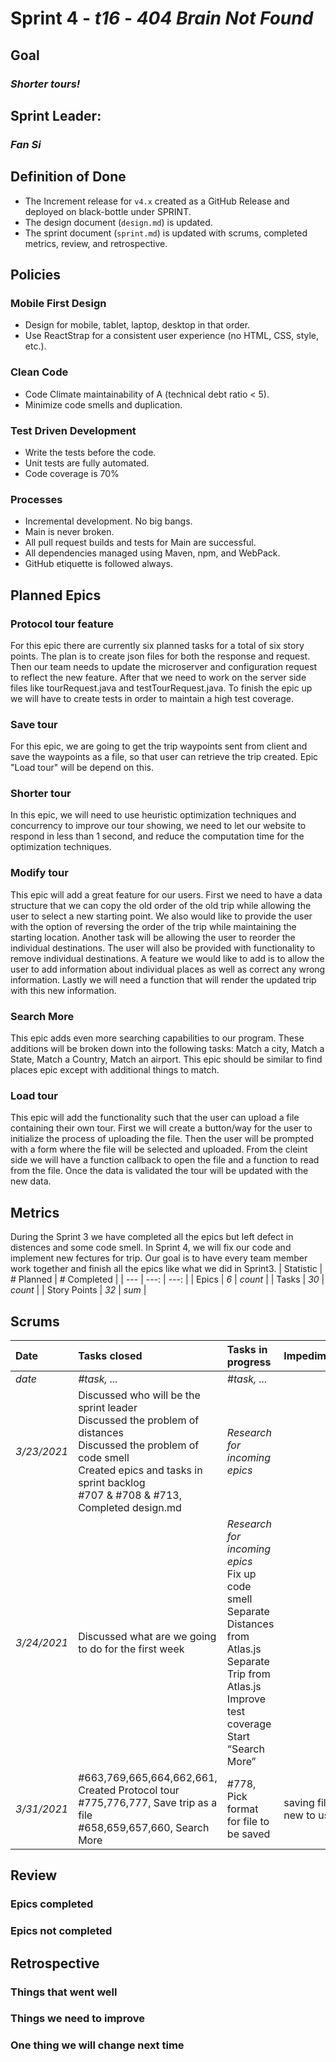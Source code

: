 # Sprint 4 - *t16* - *404 Brain Not Found*

## Goal
### *Shorter tours!*

## Sprint Leader: 
### *Fan Si*

## Definition of Done

* The Increment release for `v4.x` created as a GitHub Release and deployed on black-bottle under SPRINT.
* The design document (`design.md`) is updated.
* The sprint document (`sprint.md`) is updated with scrums, completed metrics, review, and retrospective.

## Policies

### Mobile First Design
* Design for mobile, tablet, laptop, desktop in that order.
* Use ReactStrap for a consistent user experience (no HTML, CSS, style, etc.).

### Clean Code
* Code Climate maintainability of A (technical debt ratio < 5).
* Minimize code smells and duplication.

### Test Driven Development
* Write the tests before the code.
* Unit tests are fully automated.
* Code coverage is 70%

### Processes
* Incremental development.  No big bangs.
* Main is never broken. 
* All pull request builds and tests for Main are successful.
* All dependencies managed using Maven, npm, and WebPack.
* GitHub etiquette is followed always.


## Planned Epics

### Protocol tour feature
For this epic there are currently six planned tasks for a total of six story points. The plan is to create json files for both the response and request. Then our team needs to update the microserver and configuration request to reflect the new feature. After that we need to work on the server side files like tourRequest.java and testTourRequest.java. To finish the epic up we will have to create tests in order to maintain a high test coverage.

### Save tour
For this epic, we are going to get the trip waypoints sent from client and save the waypoints as a file, so that user can retrieve the trip created. Epic "Load tour" will be depend on this.

### Shorter tour
In this epic, we will need to use heuristic optimization techniques and concurrency to improve our tour showing, we need to let our website to respond in less than 1 second, and reduce the computation time for the optimization techniques.

### Modify tour

This epic will add a great feature for our users. First we need to have a data structure that we can copy the old order of the old trip while allowing the user to select a new starting point. We also would like to provide the user with the option of reversing the order of the trip while maintaining the starting location. Another task will be allowing the user to reorder the individual destinations. The user will also be provided with functionality to remove individual destinations. A feature we would like to add is to allow the user to add information about individual places as well as correct any wrong information. Lastly we will need a function that will render the updated trip with this new information.

### Search More

This epic adds even more searching capabilities to our program. These additions will be broken down into the following tasks: Match a city, Match a State, Match a Country, Match an airport. This epic should be similar to find places epic except with additional things to match.

### Load tour

This epic will add the functionality such that the user can upload a file containing their own tour. First we will create a button/way for the user to initialize the process of uploading the file. Then the user will be prompted with a form where the file will be selected and uploaded. From the cleint side we will have a function callback to open the file and a function to read from the file. Once the data is validated the tour will be updated with the new data.

## Metrics
During the Sprint 3 we have completed all the epics but left defect in distences and some code smell. In Sprint 4, we will fix our code and implement new fectures for trip. Our goal is to have every team member work together and finish all the epics like what we did in Sprint3.
| Statistic | # Planned | # Completed |
| --- | ---: | ---: |
| Epics | *6* | *count* |
| Tasks |  *30*   | *count* | 
| Story Points |  *32*  | *sum* | 


## Scrums

| Date | Tasks closed  | Tasks in progress | Impediments |
| :--- | :--- | :--- | :--- |
| *date* | *#task, ...* | *#task, ...* |  | 
| *3/23/2021* | Discussed who will be the sprint leader <br /> Discussed the problem of distances <br /> Discussed the problem of code smell <br /> Created epics and tasks in sprint backlog <br /> #707 & #708 & #713, Completed design.md | *Research for incoming epics* |  |
| *3/24/2021* | Discussed what are we going to do for the first week | *Research for incoming epics* <br /> Fix up code smell <br /> Separate Distances from Atlas.js <br /> Separate Trip from Atlas.js <br /> Improve test coverage <br /> Start “Search More” |  |
| *3/31/2021* | #663,769,665,664,662,661, Created Protocol tour <br /> #775,776,777, Save trip as a file <br /> #658,659,657,660, Search More | #778, Pick format for file to be saved | saving files is new to us |

## Review

### Epics completed  

### Epics not completed 

## Retrospective

### Things that went well

### Things we need to improve

### One thing we will change next time
